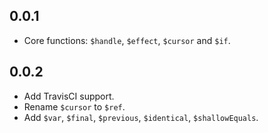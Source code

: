 ## 0.0.1

- Core functions: `$handle`, `$effect`, `$cursor` and `$if`.

## 0.0.2

- Add TravisCI support.
- Rename `$cursor` to `$ref`.
- Add `$var`, `$final`, `$previous`, `$identical`, `$shallowEquals`.